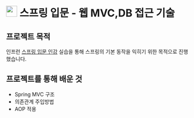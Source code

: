 # <img src="https://img.icons8.com/color/48/null/spring-logo.png" width="30" height="30" style="padding: 0;margin-bottom:-5px;"/>  스프링 입문 - 웹 MVC,DB 접근 기술

## 프로젝트 목적

인프런 [스프링 입문 인강](https://www.inflearn.com/course/%EC%8A%A4%ED%94%84%EB%A7%81-%EC%9E%85%EB%AC%B8-%EC%8A%A4%ED%94%84%EB%A7%81%EB%B6%80%ED%8A%B8)
실습을 통해 스프링의 기본 동작을 익히기 위한 목적으로 진행했습니다.

## 프로젝트를 통해 배운 것

- Spring MVC 구조
- 의존관계 주입방법
- AOP 적용